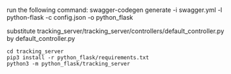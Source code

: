 # 

run the following command:
swagger-codegen generate -i swagger.yml -l python-flask -c config.json -o python_flask 

substitute tracking_server/tracking_server/controllers/default_controller.py by default_controller.py

```
cd tracking_server
pip3 install -r python_flask/requirements.txt
python3 -m python_flask/tracking_server
```

